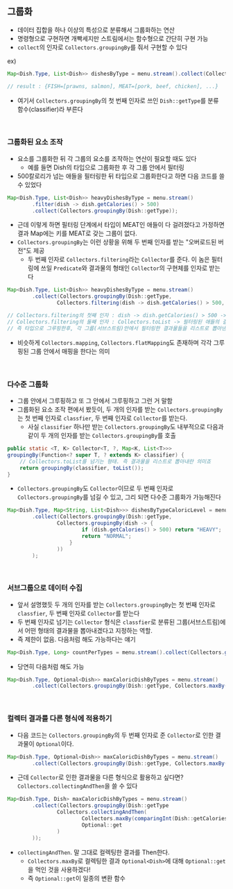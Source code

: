 ## 그룹화
- 데이터 집합을 하나 이상의 특성으로 분류해서 그룹화하는 연산
- 명령형으로 구현하면 개빡세지만 스트림에서는 함수형으로 간단히 구현 가능
- `collect`의 인자로 `Collectors.groupingBy`를 줘서 구현할 수 있다

ex)
```java
Map<Dish.Type, List<Dish>> dishesByType = menu.stream().collect(Collectors.groupingBy(Dish::getType));

// result : {FISH=[prawns, salmon], MEAT=[pork, beef, chicken], ...}
```

- 여기서 `Collectors.groupingBy`의 첫 번째 인자로 쓰인 `Dish::getType`를 분류 함수(classifier)라 부른다

<br>  

### 그룹화된 요소 조작
- 요소를 그룹화한 뒤 각 그룹의 요소를 조작하는 연산이 필요할 때도 있다
  - 예를 들면 Dish의 타입으로 그룹화한 후 각 그룹 안에서 필터링
- 500칼로리가 넘는 애들을 필터링한 뒤 타입으로 그룹화한다고 하면 다음 코드를 쓸 수 있었다

```java
Map<Dish.Type, List<Dish>> heavyDishesByType = menu.stream()
        .filter(dish -> dish.getCalories() > 500)
        .collect(Collectors.groupingBy(Dish::getType));
```

- 근데 이렇게 하면 필터링 단계에서 타입이 MEAT인 애들이 다 걸려졌다고 가정하면 결과 Map에는 키를 MEAT로 갖는 그룹이 없다.
- `Collectors.groupingBy`는 이런 상황을 위해 두 번째 인자를 받는 "오버로드된 버전"도 제공
  - 두 번째 인자로 `Collectors.filtering`라는 `Collector`를 준다. 이 놈은 필터링에 쓰일 `Predicate`와 결과물의 형태인 `Collector`의 구현체를 인자로 받는다

```java
Map<Dish.Type, List<Dish>> heavyDishesByType = menu.stream()
        .collect(Collectors.groupingBy(Dish::getType,
                Collectors.filtering(dish -> dish.getCalories() > 500, Collectors.toList())));

// Collectors.filtering의 첫째 인자 : dish -> dish.getCalories() > 500 -> 필터링에 사용될 첫 번째 Predicate
// Collectors.filtering의 둘째 인자 : Collectors.toList -> 필터링된 애들의 결과물 (리스트로 뽑아내겠다)
// 즉 타입으로 그루핑한후, 각 그룹(서브스트림)안에서 필터링한 결과물들을 리스트로 뽑아낸다는 의미가 된다
```

- 비슷하게 `Collectors.mapping`, `Collectors.flatMapping`도 존재하며 각각 그루핑된 그룹 안에서 매핑을 한다는 의미

<br>  

### 다수준 그룹화
- 그룹 안에서 그루핑하고 또 그 안에서 그루핑하고 그런 거 말함
- 그룹화된 요소 조작 편에서 봤듯이, 두 개의 인자를 받는 `Collectors.groupingBy`는 첫 번째 인자로 `classfier`, 두 번째 인자로 `Collector`를 받는다.
  - 사실 `classifier` 하나만 받는 `Collectors.groupingBy`도 내부적으로 다음과 같이 두 개의 인자를 받는 `Collectors.groupingBy`를 호출 

```java
public static <T, K> Collector<T, ?, Map<K, List<T>>>
groupingBy(Function<? super T, ? extends K> classifier) {
    // Collectors.toList를 넘기는 형태. 즉 결과물을 리스트로 뽑아내란 의미죠
    return groupingBy(classifier, toList());
}
```

- `Collectors.groupingBy`도 `Collector`이므로 두 번째 인자로 `Collectors.groupingBy`를 넘길 수 있고, 그리 되면 다수준 그룹화가 가능해진다

```java
Map<Dish.Type, Map<String, List<Dish>>> dishesByTypeCaloricLevel = menu.stream()
        .collect(Collectors.groupingBy(Dish::getType,
                Collectors.groupingBy(dish -> {
                        if (dish.getCalories() > 500) return "HEAVY";
                        return "NORMAL";
                    }
                ))
        );
```

<br>  

### 서브그룹으로 데이터 수집
- 앞서 설명했듯 두 개의 인자를 받는 `Collectors.groupingBy`는 첫 번째 인자로 `classfier`, 두 번째 인자로 `Collector`를 받는다
- 두 번째 인자로 넘기는 `Collector` 형식은 `classfier`로 분류된 그룹(서브스트림)에서 어떤 형태의 결과물을 뽑아내겠다고 지정하는 역할.
- 즉 제한이 없음. 다음처럼 해도 가능하다는 얘기

```java
Map<Dish.Type, Long> countPerTypes = menu.stream().collect(Collectors.groupingBy(Dish::getType, Collectors.counting()));
```
  
- 당연히 다음처럼 해도 가능

```java
Map<Dish.Type, Optional<Dish>> maxCaloricDishByTypes = menu.stream()
        .collect(Collectors.groupingBy(Dish::getType, Collectors.maxBy(comparingInt(Dish::getCalories))));
```

<br>  

### 컬렉터 결과를 다른 형식에 적용하기
- 다음 코드는 `Collectors.groupingBy`의 두 번째 인자로 준 `Collector`로 인한 결과물이 `Optional`이다.

```java
Map<Dish.Type, Optional<Dish>> maxCaloricDishByTypes = menu.stream()
        .collect(Collectors.groupingBy(Dish::getType, Collectors.maxBy(comparingInt(Dish::getCalories))));
```

- 근데 `Collector`로 인한 결과물을 다른 형식으로 활용하고 싶다면? `Collectors.collectingAndThen`을 쓸 수 있다

```java
Map<Dish.Type, Dish> maxCaloricDishByTypes = menu.stream()
        .collect(Collectors.groupingBy(Dish::getType
                Collectors.collectingAndThen(
                        Collectors.maxBy(comparingInt(Dish::getCalories)),
                        Optional::get
                )
        ));
```

- `collectingAndThen`. 말 그대로 컬렉팅한 결과를 Then한다.
  - `Collectors.maxBy`로 컬렉팅한 결과 `Optional<Dish>`에 대해 `Optional::get`을 먹인 것을 사용하겠다!
  - 즉 `Optional::get`이 일종의 변환 함수
